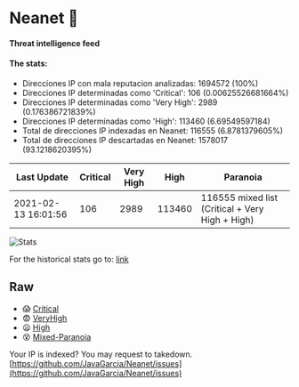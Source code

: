 # Neanet :hocho:
#### Threat intelligence feed
#### The stats:

- Direcciones IP con mala reputacion analizadas: 1694572 (100%)
- Direcciones IP determinadas como 'Critical':  106 (0.00625526681664%)
- Direcciones IP determinadas como 'Very High':  2989 (0.176386721839%)
- Direcciones IP determinadas como 'High':  113460 (6.69549597184)
- Total de direcciones IP indexadas en Neanet:  116555 (6.8781379605%)
- Total de direcciones IP descartadas en Neanet:  1578017 (93.1218620395%)

| Last Update | Critical | Very High | High | Paranoia |
| --- | --- | --- | --- | --- |
| 2021-02-13 16:01:56 | 106 | 2989 | 113460 | 116555 mixed list (Critical + Very High + High)|

![Stats](https://docs.google.com/spreadsheets/d/e/2PACX-1vSnaNMIXVabIpDJjufMlzH7poXnshF3mgd8Is1g9ytUEzVsP5my4Trn8f-xkoLLQ38xpL3HtmUexLo6/pubchart?oid=501124687&format=image)

For the historical stats go to: [link](/stats.csv)
## Raw
- :scream: [Critical](https://raw.githubusercontent.com/JavaGarcia/Neanet/master/blacklists/neanet_critical.txt)
- :fearful: [VeryHigh](https://raw.githubusercontent.com/JavaGarcia/Neanet/master/blacklists/neanet_veryHigh.txtt)
- :frowning: [High](https://raw.githubusercontent.com/JavaGarcia/Neanet/master/blacklists/neanet_high.txt)
- :dizzy_face: [Mixed-Paranoia](https://raw.githubusercontent.com/JavaGarcia/Neanet/master/blacklists/neanet_all.txt)


Your IP is indexed? You may request to takedown. [https://github.com/JavaGarcia/Neanet/issues](https://github.com/JavaGarcia/Neanet/issues)












































































































































































































































































































































































































































































































































































































































































































































































































































































































































































































































































































































































































































































































































































































































































































































































































































































































































































































































































































































































































































































































































































































































































































































































































































































































































































































































































































































































































































































































































































































































































































































































































































































































































































































































































































































































































































































































































































































































































































































































































































































































































































































































































































































